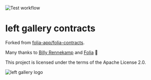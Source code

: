 ![Test workflow](https://github.com/left-gallery/contracts/actions/workflows/node.yml/badge.svg)

# left gallery contracts

Forked from [folia-app/folia-contracts](https://github.com/folia-app/folia-contracts).

Many thanks to [Billy Rennekamp](https://github.com/okwme) and [Folia](https://www.folia.app/) 💚

This project is licensed under the terms of the Apache License 2.0.

![left gallery logo](https://left.gallery/icon.png)
